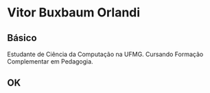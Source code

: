 # Vitor Buxbaum Orlandi
## Básico

Estudante de Ciência da Computação na UFMG. Cursando Formação Complementar em Pedagogia.

## OK
